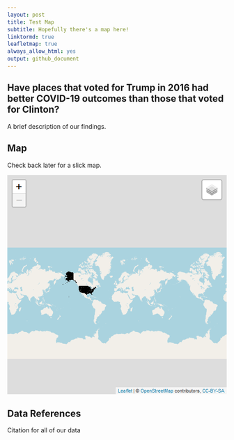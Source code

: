 ```yaml
---
layout: post
title: Test Map
subtitle: Hopefully there's a map here!
linktormd: true
leafletmap: true
always_allow_html: yes
output: github_document
---
```



## Have places that voted for Trump in 2016 had better COVID-19 outcomes than those that voted for Clinton?
A brief description of our findings.

## Map
Check back later for a slick map.

![plot of chunk unnamed-chunk-1](figure/unnamed-chunk-1-1.png)

## Data References
Citation for all of our data
